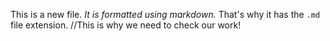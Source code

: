 This is a new file.
*It is formatted using markdown.*
That's why it has the `.md` file extension.
//This is why we need to check our work!
